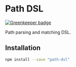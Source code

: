 Path DSL
========

[![Greenkeeper badge](https://badges.greenkeeper.io/lostintime/node-path-dsl.svg)](https://greenkeeper.io/)

Path parsing and matching DSL.

## Installation

```bash
npm install --save "path-dsl"
```
